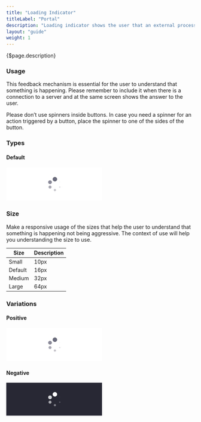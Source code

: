 ```yaml
---
title: "Loading Indicator"
titleLabel: "Portal"
description: "Loading indicator shows the user that an external process, like a connection, is being executed."
layout: "guide"
weight: 1
---
```


<div class="page-description">{$page.description}</div>

### Usage

This feedback mechanism is essential for the user to understand that something is happening. Please remember to include it when there is a connection to a server and at the same screen shows the answer to the user.

Please don’t use spinners inside buttons. In case you need a spinner for an action triggered by a button, place the spinner to one of the sides of the button.

<div class="loading-icon loading-icon-md"></div>

### Types

#### Default
![loading indicator default size](../../../images/LoadingIndicator.jpg)

### Size

Make a responsive usage of the sizes that help the user to understand that something is happening not being aggressive. The context of use will help you understanding the size to use.

| Size | Description |
| ---- | ----- |
| Small | 10px |
| Default | 16px |
| Medium | 32px |
| Large | 64px |

### Variations

#### Positive

![loading indicator default positive](../../../images/LoadingIndicator.jpg)

#### Negative

![loading indicator default negative](../../../images/LoadingIndicatorInverted.jpg)
